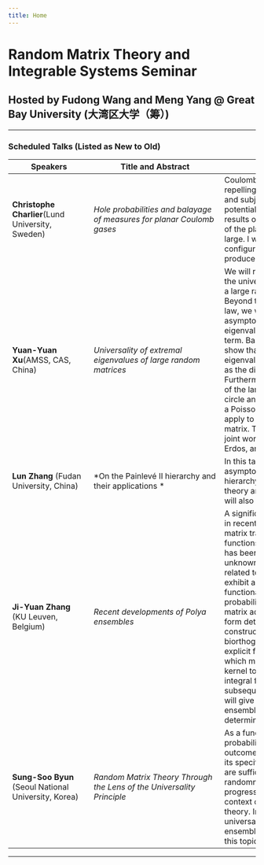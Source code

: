 ```yaml
---
title: Home
---
```




# Random Matrix Theory and Integrable Systems Seminar

## Hosted by Fudong Wang and Meng Yang @ Great Bay University (大湾区大学（筹）)


---
### Scheduled Talks (Listed as New to Old)


| <div style="width:150px">Speakers</div>  | <div style="width:250px">Title and Abstract</div>  | <div style="width:350px">Abstract</div> | <div style="width:200px">Location</div>  |<div style="width:160px">Time (GMT+8) </div>   |
|---|---|---|:---:|:------:|
| **Christophe Charlier**(Lund University, Sweden)   | *Hole probabilities and balayage of measures for planar Coulomb gases*  |  Coulomb gases consist of `$n$` particles repelling each other via the 2D Coulomb law and subject to the presence of an external potential. In this talk, I will discuss recent results on the probability that a given subset of the plane is free from particles when `$n$` is large. I will also discuss the most likely point configurations (``far from equilibrium") which produce such holes. | Zoom ID: 323410132  | 4pm-5pm , February 1st, 2024|
|**Yuan-Yuan Xu**(AMSS, CAS, China)|*Universality of extremal eigenvalues of large random matrices*| We will report on recent progress regarding the universality of the extremal eigenvalues of a large random matrix with i.i.d. entries. Beyond the radius of the celebrated circular law, we will establish a precise three-term asymptotic expansion for the largest eigenvalue (in modulus) with an optimal error term. Based on this result, we will further show that the properly normalized largest eigenvalue converges to a Gumbel distribution as the dimension goes to infinity. Furthermore, we also prove that the argument of the largest eigenvalue is uniform on the unit circle and that the extremal eigenvalues form a Poisson point process. Similar results also apply to the rightmost eigenvalue of the matrix. These results are based on several joint works with Giorgio Cipolloni, Laszlo Erdos, and Dominik Schroder.|A5-1806（Tencent：918 5790 6639））|4pm-5pm , Jan 17th, 2024|
| **Lun Zhang** (Fudan University, China)  | *On the Painlevé II hierarchy and their applications * |  In this talk, I will report my recent works on the asymptotic aspects of the Painlevé II hierarchy. Their applications in random matrix theory and integrable differential equations will also be discussed.  |A5-1806 （Tencent：918 5790 6639）  |  4pm-5pm, Jan 16th, 2024 |
| **Ji-Yuan Zhang** (KU Leuven, Belgium)  |*Recent developments of Polya ensembles* |  A significant advance in random matrix theory in recent years has been the development of a matrix transform theory based on spherical functions from harmonic analysis. One aspect has been the identification of the previously unknown Polya ensembles---intimately related to Polya frequency functions---which exhibit a key closure property of the functional form of their joint eigenvalue probability density function with respect to matrix addition or multiplication. They also form determinantal point processes constructed out of a special class of biorthogonal functions. The latter permit explicit forms in terms of sums or integrals, which moreover allow for the correlation kernel to be written in a double contour integral form, which is a key ingredient in subsequent asymptotic analysis. In  this talk I will give a brief review on the theory for Polya ensembles, their constructions, the determinantal structures and their kernels. | A5-1806 （Tencent：918 5790 6639） | 4pm-5pm , Jan 12th, 2024  |
|**Sung-Soo Byun** (Seoul National University, Korea)|*Random Matrix Theory Through the Lens of the Universality Principle*|As a fundamental concept in modern probability theory, universality asserts that the outcome of a system is largely independent of its specific structural details, provided there are sufficiently many different sources of randomness. In this talk, I will present recent progress on the universality principle in the context of the non-Hermitian random matrix theory. In particular, I will introduce the local universality problem of the planar symplectic ensembles and present my contributions to this topic.|A5-1806 （Tencent：918 5790 6639） |4pm-5pm , Jan 11th, 2024|

---





